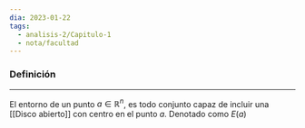 ```yaml
---
dia: 2023-01-22
tags:
  - analisis-2/Capitulo-1
  - nota/facultad
---
```

### Definición
---
El entorno de un punto $a \in \mathbb{R}^n$, es todo conjunto capaz de incluir una [[Disco abierto]] con centro en el punto $a$. Denotado como $E(a)$